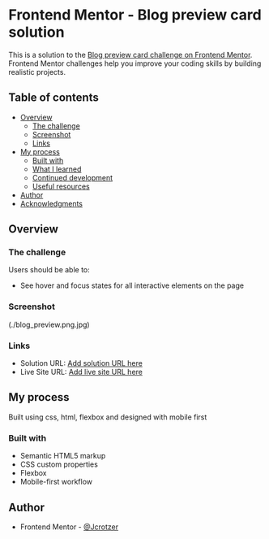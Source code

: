 # Frontend Mentor - Blog preview card solution

This is a solution to the [Blog preview card challenge on Frontend Mentor](https://www.frontendmentor.io/challenges/blog-preview-card-ckPaj01IcS). Frontend Mentor challenges help you improve your coding skills by building realistic projects.

## Table of contents

- [Overview](#overview)
  - [The challenge](#the-challenge)
  - [Screenshot](#screenshot)
  - [Links](#links)
- [My process](#my-process)
  - [Built with](#built-with)
  - [What I learned](#what-i-learned)
  - [Continued development](#continued-development)
  - [Useful resources](#useful-resources)
- [Author](#author)
- [Acknowledgments](#acknowledgments)

## Overview

### The challenge

Users should be able to:

- See hover and focus states for all interactive elements on the page

### Screenshot

(./blog_preview.png.jpg)

### Links

- Solution URL: [Add solution URL here](https://github.com/JCrotzer/blog-preview-card.git)
- Live Site URL: [Add live site URL here](https://jcrotzer.github.io/blog-preview-card/)

## My process

Built using css, html, flexbox and designed with mobile first

### Built with

- Semantic HTML5 markup
- CSS custom properties
- Flexbox
- Mobile-first workflow

## Author

- Frontend Mentor - [@Jcrotzer](https://www.frontendmentor.io/profile/JCrotzer)
